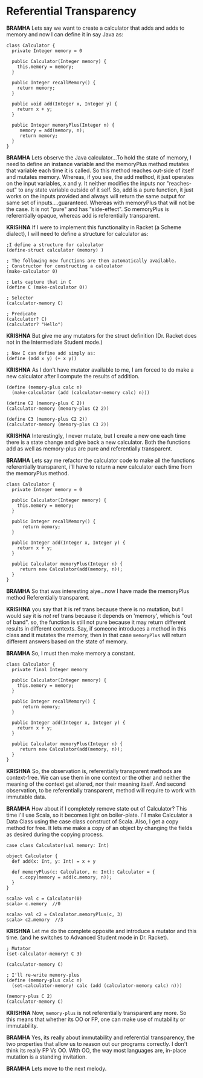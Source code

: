 # Referential Transparency

**BRAMHA** Lets say we want to create a calculator that adds and adds to memory and
now I can define it in say Java as:
~~~
class Calculator {
  private Integer memory = 0
  
  public Calculator(Integer memory) {
    this.memory = memory;
  }
  
  public Integer recallMemory() {
    return memory;
  }

  public void add(Integer x, Integer y) {
    return x + y;
  }
  
  public Integer memoryPlus(Integer n) {
     memory = add(memory, n);
     return memory;
  }
}
~~~

**BRAMHA** Lets observe the Java calculator...To hold the state of memory, 
I need to define an instance variable and the memoryPlus method mutates that variable
each time it is called.  So this method reaches out-side of itself and mutates memory.
Whereas, if you see, the add method, it just operates on the input variables, x and y.
It neither modifies the inputs nor "reaches-out" to any state variable outside of it
self.  So, add is a pure function, it just works on the inputs provided and always will
return the same output for same set of inputs....guaranteed.  Whereas with memoryPlus 
that will not be the case. It is not "pure" and has "side-effect".  So memoryPlus is
referentially opaque, whereas add is referentially transparent.

**KRISHNA** If I were to implement this functionality in Racket (a Scheme dialect), I 
will need to define a structure for calculator as:
~~~
;I define a structure for calculator
(define-struct calculator (memory) )

; The following new functions are then automatically available. 
; Constructor for constructing a calculator
(make-calculator 0)

; Lets capture that in C
(define C (make-calculator 0))

; Selector
(calculator-memory C)

; Predicate
(calculator? C)
(calculator? "Hello")
~~~

**KRISHNA**  But give me any mutators for the struct definition (Dr. Racket does not
in the Intermediate Student mode.)

~~~
; Now I can define add simply as:
(define (add x y) (+ x y))
~~~

**KRISHNA** As I don't have mutator available to me, I am forced to do make a new 
calculator after I compute the results of addition.
~~~
(define (memory-plus calc n) 
  (make-calculator (add (calculator-memory calc) n)))

(define C2 (memory-plus C 2))
(calculator-memory (memory-plus C2 2))

(define C3 (memory-plus C2 2))
(calculator-memory (memory-plus C3 2))
~~~

**KRISHNA**  Interestingly, I never mutate, but I create a new one each time there
is a state change and give back a new calculator.  Both the functions add as well
 as memory-plus are pure and referentially transparent.
  
**BRAMHA** Lets say me refactor the calculator code to make all the 
functions referentially transparent, i'll have to return a new calculator
each time from the memoryPlus method.

~~~
class Calculator {
  private Integer memory = 0
  
  public Calculator(Integer memory) {
    this.memory = memory;
  }
  
  public Integer recallMemory() {
      return memory;
  }

  public Integer add(Integer x, Integer y) {
    return x + y;
  }
  
  public Calculator memoryPlus(Integer n) {
     return new Calculator(add(memory, n));
  }
}
~~~

**BRAMHA** So that was interesting aiye...now I have made the memoryPlus
method Referentially transparent.  

**KRISHNA** you say that it is ref trans because there is no mutation, but 
I would say it is *not* ref trans because it depends on 'memory', which 
is "out of band". so, the function is still not pure because it may return 
different results in different contexts. Say, if someone introduces a method 
in this class and it mutates the memory, then in that case `memoryPlus` will 
return different answers based on the state of memory.   
 
**BRAMHA** So, I must then make memory a constant.
 ~~~
 class Calculator {
   private final Integer memory
   
   public Calculator(Integer memory) {
     this.memory = memory;
   }
   
   public Integer recallMemory() {
       return memory;
   }
 
   public Integer add(Integer x, Integer y) {
     return x + y;
   }
   
   public Calculator memoryPlus(Integer n) {
      return new Calculator(add(memory, n));
   }
 }
 ~~~

**KRISHNA** So, the observation is, referentially transparent methods are context-free.
We can use them in one context or the other and neither the meaning of the context
get altered, nor their meaning itself.  And second observation, to be referentially
transparent, method will require to work with immutable data.

**BRAMHA** How about if I completely remove state out of Calculator?  This time i'll 
use Scala, so it becomes light on boiler-plate.  I'll make Calculator a Data Class using
the case class construct of Scala.  Also, I get a copy method for free.  It lets me make 
a copy of an object by changing the fields as desired during the copying process. 

~~~
case class Calculator(val memory: Int)

object Calculator {
  def add(x: Int, y: Int) = x + y
  
  def memoryPlus(c: Calculator, n: Int): Calculator = {
     c.copy(memory = add(c.memory, n));
  }
}

scala> val c = Calculator(0)
scala> c.memory  //0

scala> val c2 = Calculator.memoryPlus(c, 3)
scala> c2.memory  //3
~~~

**KRISHNA**  Let me do the complete opposite and introduce a mutator and this time. 
(and he switches to Advanced Student mode in Dr. Racket).

~~~
; Mutator
(set-calculator-memory! C 3)

(calculator-memory C)

; I'll re-write memory-plus
(define (memory-plus calc n) 
  (set-calculator-memory! calc (add (calculator-memory calc) n)))

(memory-plus C 2)
(calculator-memory C)

~~~
 
**KRISHNA** Now, `memory-plus` is not referentially transparent any more.  So this 
means that whether its OO or FP, one can make use of mutability or immutability.    

**BRAMHA** Yes, its really about immutability and referential transparency, the 
two properties that allow us to reason out our programs correctly.  I don't think 
its really FP Vs OO.  With OO, the way most languages are, in-place mutation is
a standing invitation.

**BRAMHA** Lets move to the next melody.